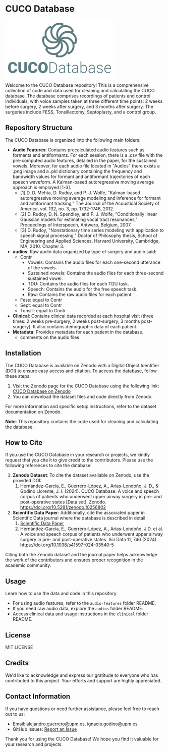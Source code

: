 # CUCO Database

![CUCO Database Logo](logo_ai.png)

Welcome to the CUCO Database repository! This is a comprehensive collection of code and data used for cleaning and calculating the CUCO database. The database comprises recordings of patients and control individuals, with voice samples taken at three different time points: 2 weeks before surgery, 2 weeks after surgery, and 3 months after surgery. The surgeries include FESS, Tonsillectomy, Septoplasty, and a control group.

## Repository Structure

The CUCO Database is organized into the following main folders:

- **Audio Features**: Contains precalculated audio features such as formants and antiformants. For each session, there is a .csv file with the pre-computed audio features, detailed in the paper, for the sustained vowels. Moreover, for each audio file located in "Audios" there exists a .png image and a .pkl dictionary containing the frequency and bandwidth values for formant and antiformant trajectories of each speech waveform. A Kalman-based autoregressive moving average approach is employed [1-3].
  - [1]   D. D. Mehta, D. Rudoy, and P. J. Wolfe, "Kalman-based autoregressive
    moving average modeling and inference for formant and antiformant tracking,"
    The Journal of the Acoustical Society of America, vol. 132, no. 3, pp. 1732-1746, 2012.
  - [2]   D. Rudoy, D. N. Spendley, and P. J. Wolfe, "Conditionally linear
    Gaussian models for estimating vocal tract resonances," Proceedings of
    Interspeech, Antwerp, Belgium, 2007.
  - [3]   D. Rudoy, "Nonstationary time series modeling with application to speech
    signal processing," Doctor of Philosophy thesis, School of Engineering
    and Applied Sciences, Harvard University, Cambridge, MA, 2010.
    Chapter 3.
- **audios**: Raw audio data organized by type of surgery and audio said:
  - Contr
    - Vowels: Contains the audio files for each one-second utterance of the vowels.
    - Sustained vowels: Contains the audio files for each three-second sustained vowel.
    - TDU: Contains the audio files for each TDU task.
    - Speech: Contains the audio for the free speech task.
    - Raw: Contains the raw audio files for each patient.
  - Fess: equal to Contr
  - Sept: equal to Contr
  - Tonsill: equal to Contr
- **Clinical**: Contains clinical data recorded at each hospital visit (three times: 2 weeks pre-surgery, 2 weeks post-surgery, 3 months post-surgery). It also contains demographic data of each patient.
- **Metadata**: Provides metadata for each patient in the database.
  - comments on the audio files

## Installation

The CUCO Database is available on Zenodo with a Digital Object Identifier (DOI) to ensure easy access and citation. To access the database, follow these steps:

1. Visit the Zenodo page for the CUCO Database using the following link:
   [CUCO Database on Zenodo](https://zenodo.org/records/10256803)
2. You can download the dataset files and code directly from Zenodo.

For more information and specific setup instructions, refer to the dataset documentation on Zenodo.

**Note**: This repository contains the code used for cleaning and calculating the database.

## How to Cite

If you use the CUCO Database in your research or projects, we kindly request that you cite it to give credit to the contributors. Please use the following references to cite the database:

1. **Zenodo Dataset**: To cite the dataset available on Zenodo, use the provided DOI:
   1. Hernández-García, E., Guerrero-López, A., Arias-Londoño, J. D., & Godino Llorente, J. I. (2024). CUCO Database: A voice and speech corpus of patients who underwent upper airway surgery in pre- and post-operative states [Data set]. Zenodo. https://doi.org/10.5281/zenodo.10256802
2. **Scientific Data Paper**: Additionally, cite the associated paper in Scientific Data journal where the database is described in detail
   1. [Scientific Data Paper](https://www.nature.com/articles/s41597-024-03540-5#Sec9)
   2. Hernández-García, E., Guerrero-López, A., Arias-Londoño, J.D. et al. A voice and speech corpus of patients who underwent upper airway surgery in pre- and post-operative states. Sci Data 11, 746 (2024). https://doi.org/10.1038/s41597-024-03540-5

Citing both the Zenodo dataset and the journal paper helps acknowledge the work of the contributors and ensures proper recognition in the academic community.

## Usage

Learn how to use the data and code in this repository:

* For using audio features, refer to the `audio-features` folder README.
* If you need raw audio data, explore the `audios` folder README.
* Access clinical data and usage instructions in the `clinical` folder README.

## License

MIT LICENSE

## Credits

We'd like to acknowledge and express our gratitude to everyone who has contributed to this project. Your efforts and support are highly appreciated.

## Contact Information

If you have questions or need further assistance, please feel free to reach out to us:

* Email: alejandro.guerrero@upm.es, ignacio.godino@upm.es
* GitHub Issues: [Report an Issue](https://github.com/BYO-UPM/CUCO_Database/issues)

Thank you for using the CUCO Database! We hope you find it valuable for your research and projects.
